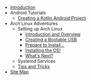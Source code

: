 * [Introduction](./content/introduction.md)
* Android Tutorials
    * [Creating a Kotlin Android Project](./content/android-tutorials/tutorial.add-kotlin-to-android.md)
* Arch Linux Adventures
    * Setting up Arch Linux
        * [Introduction and Overview](./content/archlinux-adventures/1-setting-up-arch-linux/1-introduction-and-overview.md)
        * [Creating a Bootable USB](./content/archlinux-adventures/1-setting-up-arch-linux/2-creating-bootable-usb.md)
        * [Prepare to Install...](./content/archlinux-adventures/1-setting-up-arch-linux/3-prepare-2-install.md)
        * [Installing the OS!](./content/archlinux-adventures/1-setting-up-arch-linux/4-install-now.md)
        * [What's Next?](./content/archlinux-adventures/1-setting-up-arch-linux/5-whats-next.md)
    * Systemd Services
    * [Tips and Tricks](./content/archlinux-adventures/tips-and-tricks.md)
* [Site Map](./index.md)
